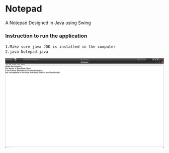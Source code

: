 # Notepad
A Notepad Designed in Java using Swing
### Instruction to run the application
    1.Make sure java JDK is installed in the computer
    2.java Notepad.java

![Demo of the application](demo.png)
